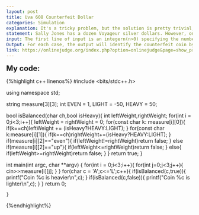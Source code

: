 ```yaml
---
layout: post
title: Uva 608 Counterfeit Dollar
categories: Simulation
explanation: It's a tricky problem, but the solution is pretty trivial, we just simulate the process and the logic.For that we must come with an assumption for each coin given,if it's either heavy or light, suposse the coin is light and it's found in the left side first time then the left side is lighter and it must be up, in the second case it's in the right side so the ride side is up.It's a simple logical assumption that should be true for all the 3 cases if it's false at some point then the coin is normal and if the coin is found in a even case,it is again a normal coin, but if it goes through all the tests it is indeed conterfeit.
statement: Sally Jones has a dozen Voyageur silver dollars. However, only eleven of the coins are true silverdollars; one coin is counterfeit even though its color and size make it indistinguishable from the realsilver dollars. The counterfeit coin has a different weight from the other coins but Sally does not knowif it is heavier or lighter than the real coins.Happily, Sally has a friend who loans her a very accurate balance scale. The friend will permit Sallythree weighings to find the counterfeit coin. For instance, if Sally weighs two coins against each otherand the scales balance then she knows these two coins are true. Now if Sally weighs one of the truecoins against a third coin and the scales do not balance then Sally knows the third coin is counterfeitand she can tell whether it is light or heavy depending on whether the balance on which it is placedgoes up or down, respectively.By choosing her weighings carefully, Sally is able to ensure that she will find the counterfeit coinwith exactly three weighings.
input: The first line of input is an integern(n>0) specifying the number of cases to follow. Each caseconsists of three lines of input, one for each weighing. Sally has identified each of the coins with thelettersA–L. Information on a weighing will be given by two strings of letters and then one of the words“up”, “down”, or “even”. The first string of letters will represent the coins on the left balance; thesecond string, the coins on the right balance. (Sally will always place the same number of coins on theright balance as on the left balance.) The word in the third position will tell whether the right side ofthe balance goes up, down, or remains even.
Output: For each case, the output will identify the counterfeit coin by its letter and tell whether it is heavy orlight. The solution will always be uniquely determined.
link: https://onlinejudge.org/index.php?option=onlinejudge&page=show_problem&problem=549
---
```



<span style='font-size:20px;font-weight:bold'>My code:</span>

{%highlight c++ linenos%}
#include <bits/stdc++.h>


using namespace std;

string measure[3][3];
int EVEN = 1,
    LIGHT = -50,
    HEAVY = 50;

bool isBalanced(char ch,bool isHeavy){
	int leftWeight,rightWeight;
	for(int i = 0;i<3;i++){
		leftWeight = rightWeight = 0;
	    for(const char k: measure[i][0]){
			if(k==ch)leftWeight += (isHeavy?HEAVY:LIGHT);
			}
		for(const char k:measure[i][1]){
			if(k==ch)rightWeight+=(isHeavy?HEAVY:LIGHT);
			}
		if(measure[i][2]=="even"){
			if(leftWeight!=rightWeight)return false;
			}
		else if(measure[i][2]=="up"){
			if(leftWeight<=rightWeight)return false;
			}
		else{
			if(leftWeight>=rightWeight)return false;
			}
	}
	return true;
}

int main(int argc, char **argv)
{
	for(int i = 0;i<3;i++){
		for(int j=0;j<3;j++){
			cin>>measure[i][j];
			}
		}
	for(char c = 'A';c<='L';c++){
		if(isBalanced(c,true)){
			printf("Coin %c is heavier\n",c);
			}
		if(isBalanced(c,false)){
			printf("Coin %c is lighter\n",c);
			}
		}
		return 0;

	}
{%endhighlight%}
